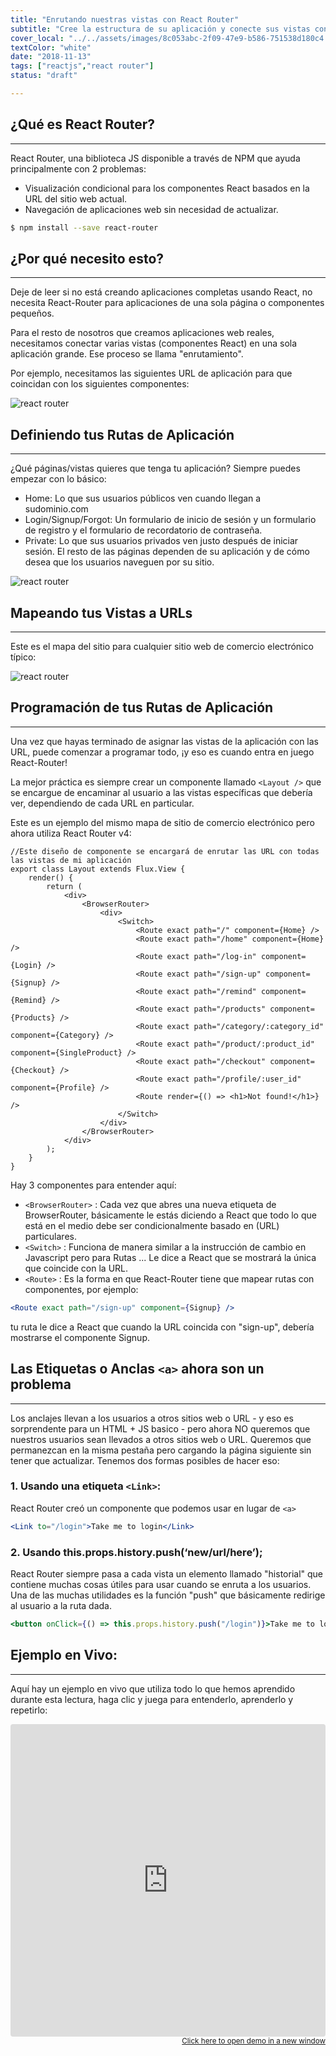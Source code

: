 ```yaml
---
title: "Enrutando nuestras vistas con React Router"
subtitle: "Cree la estructura de su aplicación y conecte sus vistas con React Router"
cover_local: "../../assets/images/8c053abc-2f09-47e9-b586-751538d180c4.png"
textColor: "white"
date: "2018-11-13"
tags: ["reactjs","react router"]
status: "draft"

---
```


## ¿Qué es React Router?
***

React Router, una biblioteca JS disponible a través de NPM que ayuda principalmente con 2 problemas:

+ Visualización condicional para los componentes React basados en la URL del sitio web actual.
+ Navegación de aplicaciones web sin necesidad de actualizar.

```bash
$ npm install --save react-router
```

## ¿Por qué necesito esto?
***

Deje de leer si no está creando aplicaciones completas usando React, no necesita React-Router para aplicaciones de una sola página o componentes pequeños.

Para el resto de nosotros que creamos aplicaciones web reales, necesitamos conectar varias vistas (componentes React) en una sola aplicación grande. Ese proceso se llama "enrutamiento".

Por ejemplo, necesitamos las siguientes URL de aplicación para que coincidan con los siguientes componentes:

![react router](../../assets/images/6fd2b44b-598b-4ddb-85ba-9c32b086127f.png)


## Definiendo tus Rutas de Aplicación
***

¿Qué páginas/vistas quieres que tenga tu aplicación? Siempre puedes empezar con lo básico:

+ Home: Lo que sus usuarios públicos ven cuando llegan a sudominio.com
+ Login/Signup/Forgot: Un formulario de inicio de sesión y un formulario de registro y el formulario de recordatorio de contraseña.
+ Private: Lo que sus usuarios privados ven justo después de iniciar sesión.
El resto de las páginas dependen de su aplicación y de cómo desea que los usuarios naveguen por su sitio.

![react router](../../assets/images/205cd2de-dfae-4712-a5e4-1c922994e60d.png)

## Mapeando tus Vistas a URLs
***

Este es el mapa del sitio para cualquier sitio web de comercio electrónico típico:


![react router](../../assets/images/9021be43-57ae-4667-8c1a-435b8521ce59.png)

## Programación de tus Rutas de Aplicación
***

Una vez que hayas terminado de asignar las vistas de la aplicación con las URL, puede comenzar a programar todo, ¡y eso es cuando entra en juego React-Router!

La mejor práctica es siempre crear un componente llamado `<Layout />` que se encargue de encaminar al usuario a las vistas específicas que debería ver, dependiendo de cada URL en particular.

Este es un ejemplo del mismo mapa de sitio de comercio electrónico pero ahora utiliza React Router v4:

```jsx{numberLines: true}
//Este diseño de componente se encargará de enrutar las URL con todas las vistas de mi aplicación
export class Layout extends Flux.View {
    render() {
        return (
            <div>
                <BrowserRouter>
                    <div>
                        <Switch>
                            <Route exact path="/" component={Home} />
                            <Route exact path="/home" component={Home} />
                            <Route exact path="/log-in" component={Login} />
                            <Route exact path="/sign-up" component={Signup} />
                            <Route exact path="/remind" component={Remind} />
                            <Route exact path="/products" component={Products} />
                            <Route exact path="/category/:category_id" component={Category} />
                            <Route exact path="/product/:product_id" component={SingleProduct} />
                            <Route exact path="/checkout" component={Checkout} />
                            <Route exact path="/profile/:user_id" component={Profile} />
                            <Route render={() => <h1>Not found!</h1>} />
                        </Switch>
                    </div>
                </BrowserRouter>
            </div>
        );
    }
}
```

Hay 3 componentes para entender aquí:

+ `<BrowserRouter>` : Cada vez que abres una nueva etiqueta de BrowserRouter, básicamente le estás diciendo a React que todo lo que está en el medio debe ser condicionalmente basado en <Routes> (URL) particulares.
+ `<Switch>` : Funciona de manera similar a la instrucción de cambio en Javascript pero para Rutas ... Le dice a React que se mostrará la única <Ruta> que coincide con la URL.
+ `<Route>` : Es la forma en que React-Router tiene que mapear rutas con componentes, por ejemplo:

```jsx
<Route exact path="/sign-up" component={Signup} />
```

tu ruta le dice a React que cuando la URL coincida con "sign-up", debería mostrarse el componente Signup.

## Las Etiquetas o Anclas `<a>` ahora son un problema
***

Los anclajes llevan a los usuarios a otros sitios web o URL - y eso es sorprendente para un HTML + JS basico - pero ahora NO queremos que nuestros usuarios sean llevados a otros sitios web o URL. Queremos que permanezcan en la misma pestaña pero cargando la página siguiente sin tener que actualizar. Tenemos dos formas posibles de hacer eso:

### 1. Usando una etiqueta `<Link>`:

React Router creó un componente que podemos usar en lugar de `<a>`

```jsx
<Link to="/login">Take me to login</Link>
```

### 2. Usando this.props.history.push(‘new/url/here’);

React Router siempre pasa a cada vista un elemento llamado "historial" que contiene muchas cosas útiles para usar cuando se enruta a los usuarios. Una de las muchas utilidades es la función "push" que básicamente redirige al usuario a la ruta dada.

```jsx
<button onClick={() => this.props.history.push("/login")}>Take me to login</button>
```

## Ejemplo en Vivo:
***

Aquí hay un ejemplo en vivo que utiliza todo lo que hemos aprendido durante esta lectura, haga clic y juega para entenderlo, aprenderlo y repetirlo:

<iframe src="https://codesandbox.io/embed/0okp853rxn?autoresize=1&amp;module=%2Fsrc%2FLayout.jsx&amp;moduleview=1" style="width:100%; height:500px; border:0; border-radius: 4px; overflow:hidden;" sandbox="allow-modals allow-forms allow-popups allow-scripts allow-same-origin"></iframe>

<div align="right"><small><a href="https://codesandbox.io/embed/0okp853rxn?autoresize=1&amp;module=%2Fsrc%2FLayout.jsx&amp;moduleview=1">Click here to open demo in a new window</a></small></div>









